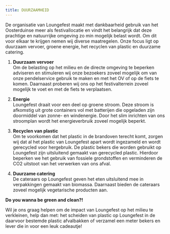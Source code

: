 ```yaml
---
title: DUURZAAMHEID
---
```

De organisatie van Loungefest maakt met dankbaarheid gebruik van het Oosterduinse meer als festivallocatie en vindt het belangrijk dat deze prachtige en natuurrijke omgeving zo min mogelijk belast wordt. Om dit voor elkaar te krijgen nemen wij diverse maatregelen. Onze focus ligt op duurzaam vervoer, groene energie, het recyclen van plastic en duurzame catering.

1. **Duurzaam vervoer**\
   Om de belasting op het milieu en de directe omgeving te beperken adviseren en stimuleren wij onze bezoekers zoveel mogelijk om van onze pendelservice gebruik te maken en met het OV of op de fiets te komen. Daarnaast proberen wij ons op het festivalterrein zoveel mogelijk te voet en met de fiets te verplaatsen.


2. **Energie**\
   Loungefest draait voor een deel op groene stroom. Deze stroom is afkomstig uit grote containers vol met batterijen die opgeladen zijn doormiddel van zonne- en windenergie. Door het slim inrichten van ons stroomplan wordt het energieverbruik zoveel mogelijk beperkt.


3. **Recyclen van plastic**\
   Om te voorkomen dat het plastic in de brandoven terecht komt, zorgen wij dat al het plastic van Loungefest apart wordt ingezameld en wordt gerecycled voor hergebruik. De plastic bekers die worden gebruikt op Loungefest zijn uitsluitend gemaakt van gerecycled plastic. Hierdoor beperken we het gebruik van fossiele grondstoffen en verminderen de CO2 uitstoot van het verwerken van ons afval.


4. **Duurzame catering**\
   De cateraars op Loungefest geven het eten uitsluitend mee in verpakkingen gemaakt van biomassa. Daarnaast bieden de cateraars zoveel mogelijk vegetarische producten aan. 

**Do you wanna be green and clean?!**

Wil je ons graag helpen om de impact van Loungefest op het milieu te verkleinen, help dan met: het scheiden van plastic op Loungefest in de daarvoor bestemde plastic afvalbakken of verzamel een meter bekers en lever die in voor een leuk cadeautje!